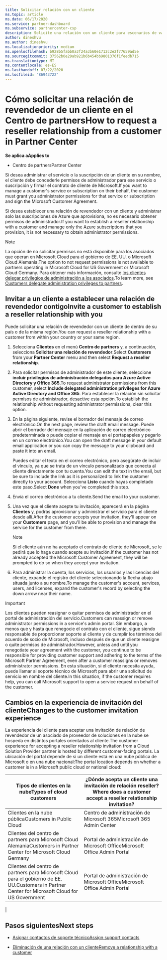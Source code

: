 ```yaml
---
title: Solicitar relación con un cliente
ms.topic: article
ms.date: 06/17/2020
ms.service: partner-dashboard
ms.subservice: partnercenter-csp
description: Solicite una relación con un cliente para escenarios de varios asociados y multicanal o si es necesario restaurar los privilegios de administrador delegado para un cliente.
author: dineshvu
ms.author: dineshvu
ms.localizationpriority: medium
ms.openlocfilehash: b928b5fabb0a3f24a3b60e1712c2e2f77659ad5e
ms.sourcegitcommit: 37562b0e29ab921b6b454bb9801376f1feedb715
ms.translationtype: MT
ms.contentlocale: es-ES
ms.lasthandoff: 07/22/2020
ms.locfileid: "86943722"
---
```

# <a name="how-to-request-a-reseller-relationship-from-a-customer-in-partner-center"></a><span data-ttu-id="59ff6-103">Cómo solicitar una relación de revendedor de un cliente en el Centro de partners</span><span class="sxs-lookup"><span data-stu-id="59ff6-103">How to request a reseller relationship from a customer in Partner Center</span></span>

<span data-ttu-id="59ff6-104">**Se aplica a**</span><span class="sxs-lookup"><span data-stu-id="59ff6-104">**Applies to**</span></span>

- <span data-ttu-id="59ff6-105">Centro de partners</span><span class="sxs-lookup"><span data-stu-id="59ff6-105">Partner Center</span></span>

<span data-ttu-id="59ff6-106">Si desea administrar el servicio o la suscripción de un cliente en su nombre, el cliente debe concederle permisos de administrador para ese servicio o suscripción y firmar el contrato de cliente de Microsoft.</span><span class="sxs-lookup"><span data-stu-id="59ff6-106">If you want to manage a customer's service or subscription on their behalf, the customer must grant you administrator permissions for that service or subscription and sign the Microsoft Customer Agreement.</span></span>

<span data-ttu-id="59ff6-107">Si desea establecer una relación de revendedor con un cliente y administrar solo las suscripciones de Azure que aprovisiona, no es necesario obtener permisos de administrador.</span><span class="sxs-lookup"><span data-stu-id="59ff6-107">If you want to establish a reseller relationship with a customer and manage only the Azure subscriptions that you provision, it is not necessary to obtain administrator permissions.</span></span>

>[!NOTE] 
><span data-ttu-id="59ff6-108">La opción de no solicitar permisos no está disponible para los asociados que operan en Microsoft Cloud para el gobierno de EE. UU. o Microsoft Cloud Alemania.</span><span class="sxs-lookup"><span data-stu-id="59ff6-108">The option to not request permissions is not available to partners operating in Microsoft Cloud for US Government or Microsoft Cloud Germany.</span></span> <span data-ttu-id="59ff6-109">Para obtener más información, consulte [los clientes delegar privilegios de administración a los asociados](customers-revoke-admin-privileges.md).</span><span class="sxs-lookup"><span data-stu-id="59ff6-109">To learn more, see [Customers delegate administration privileges to partners](customers-revoke-admin-privileges.md).</span></span>

## <a name="invite-a-customer-to-establish-a-reseller-relationship-with-you"></a><span data-ttu-id="59ff6-110">Invitar a un cliente a establecer una relación de revendedor contigo</span><span class="sxs-lookup"><span data-stu-id="59ff6-110">Invite a customer to establish a reseller relationship with you</span></span>

<span data-ttu-id="59ff6-111">Puede solicitar una relación de revendedor con un cliente de dentro de su país o de la misma región.</span><span class="sxs-lookup"><span data-stu-id="59ff6-111">You can request a reseller relationship with a customer from within your country or your same region.</span></span>

1. <span data-ttu-id="59ff6-112">Selecciona **Clientes** en el menú **Centro de partners** y, a continuación, selecciona **Solicitar una relación de revendedor**.</span><span class="sxs-lookup"><span data-stu-id="59ff6-112">Select **Customers** from your **Partner Center** menu and then select **Request a reseller relationship**.</span></span>

2. <span data-ttu-id="59ff6-113">Para solicitar permisos de administrador de este cliente, seleccione **incluir privilegios de administración delegados para Azure Active Directory y Office 365**.</span><span class="sxs-lookup"><span data-stu-id="59ff6-113">To request administrator permissions from this customer, select **Include delegated administration privileges for Azure Active Directory and Office 365**.</span></span> <span data-ttu-id="59ff6-114">Para establecer la relación sin solicitar permisos de administrador, desactive esta opción.</span><span class="sxs-lookup"><span data-stu-id="59ff6-114">To establish the relationship without requesting administrator permissions, clear this option.</span></span>

3. <span data-ttu-id="59ff6-115">En la página siguiente, revise el borrador del mensaje de correo electrónico.</span><span class="sxs-lookup"><span data-stu-id="59ff6-115">On the next page, review the draft email message.</span></span> <span data-ttu-id="59ff6-116">Puede abrir el borrador del mensaje en la aplicación de correo electrónico predeterminada o puede copiar el mensaje en el portapapeles y pegarlo en un correo electrónico.</span><span class="sxs-lookup"><span data-stu-id="59ff6-116">You can open the draft message in your default email application or you can copy the message to your clipboard and paste it into an email.</span></span>

   <span data-ttu-id="59ff6-117">Puedes editar el texto en el correo electrónico, pero asegúrate de incluir el vínculo, ya que se trata de un vínculo personalizado que conecta al cliente directamente con tu cuenta.</span><span class="sxs-lookup"><span data-stu-id="59ff6-117">You can edit the text in the email, but be sure to include the link as it is personalized to link the customer directly to your account.</span></span> <span data-ttu-id="59ff6-118">Selecciona **Listo** cuando hayas completado este paso.</span><span class="sxs-lookup"><span data-stu-id="59ff6-118">Select **Done** when you've completed this step.</span></span>

4. <span data-ttu-id="59ff6-119">Envía el correo electrónico a tu cliente.</span><span class="sxs-lookup"><span data-stu-id="59ff6-119">Send the email to your customer.</span></span>

5. <span data-ttu-id="59ff6-120">Una vez que el cliente acepte tu invitación, aparecerá en la página **Clientes** y, podrás aprovisionar y administrar el servicio para el cliente desde allí.</span><span class="sxs-lookup"><span data-stu-id="59ff6-120">After the customer accepts your invitation, they'll appear on your **Customers** page, and you'll be able to provision and manage the service for the customer from there.</span></span>

   > [!NOTE]
   > <span data-ttu-id="59ff6-121">Si el cliente aún no ha aceptado el contrato de cliente de Microsoft, se le pedirá que lo haga cuando acepte su invitación.</span><span class="sxs-lookup"><span data-stu-id="59ff6-121">If the customer has not already accepted the Microsoft Customer Agreement, they will be prompted to do so when they accept your invitation.</span></span> 

6. <span data-ttu-id="59ff6-122">Para administrar la cuenta, los servicios, los usuarios y las licencias del cliente, expande el registro del cliente seleccionando la flecha abajo situada junto a su nombre.</span><span class="sxs-lookup"><span data-stu-id="59ff6-122">To manage the customer's account, services, users, and licenses, expand the customer's record by selecting the down arrow near their name.</span></span>

> [!IMPORTANT]  
> <span data-ttu-id="59ff6-123">Los clientes pueden reasignar o quitar permisos de administrador en el portal de administración del servicio.</span><span class="sxs-lookup"><span data-stu-id="59ff6-123">Customers can reassign or remove administrator permissions in a service's admin portal.</span></span> <span data-ttu-id="59ff6-124">Sin embargo, a menos que y hasta que renegocie el contrato con el cliente, sigue siendo responsable de proporcionar soporte al cliente y de cumplir los términos del acuerdo de socio de Microsoft, incluso después de que un cliente reasigne o quite permisos de administrador.</span><span class="sxs-lookup"><span data-stu-id="59ff6-124">However, unless and until you renegotiate your agreement with the customer, you continue to be responsible for providing customer support and adhering to the terms of the Microsoft Partner Agreement, even after a customer reassigns or removes administrator permissions.</span></span> <span data-ttu-id="59ff6-125">En esta situación, si el cliente necesita ayuda, puede llamar al soporte técnico de Microsoft para abrir una solicitud de servicio en nombre del cliente.</span><span class="sxs-lookup"><span data-stu-id="59ff6-125">In this situation, if the customer requires help, you can call Microsoft support to open a service request on behalf of the customer.</span></span>

## <a name="changes-to-the-customer-invitation-experience"></a><span data-ttu-id="59ff6-126">Cambios en la experiencia de invitación del cliente</span><span class="sxs-lookup"><span data-stu-id="59ff6-126">Changes to the customer invitation experience</span></span>

<span data-ttu-id="59ff6-127">La experiencia del cliente para aceptar una invitación de relación de revendedor de un asociado de proveedor de soluciones en la nube se hospeda en distintos portales orientados al cliente.</span><span class="sxs-lookup"><span data-stu-id="59ff6-127">The customer experience for accepting a reseller relationship invitation from a Cloud Solution Provider partner is hosted by different customer-facing portals.</span></span> <span data-ttu-id="59ff6-128">La ubicación del portal depende de si un cliente está en una nube pública de Microsoft o en una nube nacional:</span><span class="sxs-lookup"><span data-stu-id="59ff6-128">The portal location depends on whether a customer is in a Microsoft public cloud or national cloud:</span></span>

|<span data-ttu-id="59ff6-129">Tipos de clientes en la nube</span><span class="sxs-lookup"><span data-stu-id="59ff6-129">Types of cloud customers</span></span>  | <span data-ttu-id="59ff6-130">¿Dónde acepta un cliente una invitación de relación reseller?</span><span class="sxs-lookup"><span data-stu-id="59ff6-130">Where does a customer accept a reseller relationship invitation?</span></span> |
|---------|---------
| <span data-ttu-id="59ff6-131">Clientes en la nube pública</span><span class="sxs-lookup"><span data-stu-id="59ff6-131">Customers in Public Cloud</span></span> | <span data-ttu-id="59ff6-132">Centro de administración de Microsoft 365</span><span class="sxs-lookup"><span data-stu-id="59ff6-132">Microsoft 365 Admin Center</span></span> |
| <span data-ttu-id="59ff6-133">Clientes del centro de partners para Microsoft Cloud Alemania</span><span class="sxs-lookup"><span data-stu-id="59ff6-133">Customers in Partner Center for Microsoft Cloud Germany</span></span> | <span data-ttu-id="59ff6-134">Portal de administración de Microsoft Office</span><span class="sxs-lookup"><span data-stu-id="59ff6-134">Microsoft Office Admin Portal</span></span> |
| <span data-ttu-id="59ff6-135">Clientes del centro de partners para Microsoft Cloud para el gobierno de EE. UU.</span><span class="sxs-lookup"><span data-stu-id="59ff6-135">Customers in Partner Center for Microsoft Cloud for US Government</span></span> | <span data-ttu-id="59ff6-136">Portal de administración de Microsoft Office</span><span class="sxs-lookup"><span data-stu-id="59ff6-136">Microsoft Office Admin Portal</span></span> |
|

## <a name="next-steps"></a><span data-ttu-id="59ff6-137">Pasos siguientes</span><span class="sxs-lookup"><span data-stu-id="59ff6-137">Next steps</span></span>

- [<span data-ttu-id="59ff6-138">Asignar contactos de soporte técnico</span><span class="sxs-lookup"><span data-stu-id="59ff6-138">Assign support contacts</span></span>](assign-support-contacts.md)

- [<span data-ttu-id="59ff6-139">Eliminación de una relación con un cliente</span><span class="sxs-lookup"><span data-stu-id="59ff6-139">Remove a relationship with a customer</span></span>](remove-a-relationship.md)
